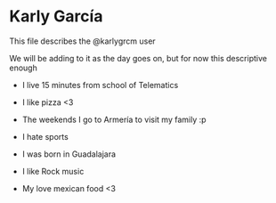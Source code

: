 # Karly García 
This file describes the @karlygrcm user 

We will be adding to it as the day goes on, but for now this descriptive enough

- I live 15 minutes from school of Telematics

- I like pizza <3

- The weekends I go to Armería to visit my family :p

- I hate sports 

- I was born in Guadalajara

- I like Rock music

- My love mexican food <3 